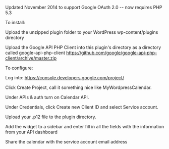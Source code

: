 
Updated November 2014 to support Google OAuth 2.0 -- now requires PHP 5.3

To install:

Upload the unzipped plugin folder to your WordPress wp-content/plugins directory

Upload the Google API PHP Client into this plugin's directory as a directory called google-api-php-client
https://github.com/google/google-api-php-client/archive/master.zip

To configure:

Log into: https://console.developers.google.com/project/

Click Create Project, call it something nice like MyWordpressCalendar.

Under APIs & auth turn on Calendar API.

Under Credentials, click Create new Client ID and select Service account.

Upload your .p12 file to the plugin directory.


Add the widget to a sidebar and enter fill in all the fields with the information from your API dashboard


Share the calendar with the service account email address


